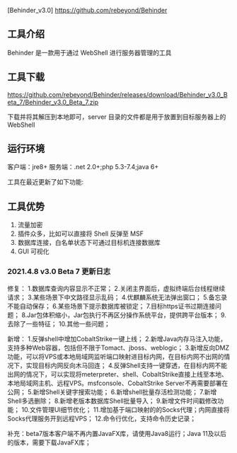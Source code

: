 [Behinder_v3.0] https://github.com/rebeyond/Behinder

## 工具介绍

Behinder 是一款用于通过 WebShell 进行服务器管理的工具

## 工具下载

https://github.com/rebeyond/Behinder/releases/download/Behinder_v3.0_Beta_7/Behinder_v3.0_Beta_7.zip

下载并将其解压到本地即可，server 目录的文件都是用于放置到目标服务器上的 WebShell

## 运行环境

客户端：jre8+
服务端：.net 2.0+;php 5.3-7.4;java 6+

工具在最近更新了如下功能:

## 工具优势

1. 流量加密
2. 插件众多，比如可以直接将 Shell 反弹至 MSF 
3. 数据库连接，白名单状态下可通过目标机连接数据库
4. GUI 可视化

### 2021.4.8 v3.0 Beta 7 更新日志

修复：
1.数据库查询内容显示不正常；
2.关闭主界面后，虚拟终端后台线程继续请求；
3.某些场景下中文路径显示乱码；
4.优麒麟系统无法弹出窗口；
5.备忘录不能自动保存；
6.某些场景下提示数据库被锁定；
7.目标https证书过期连接问题；
8.Jar包体积缩小，Jar包执行不再区分操作系统平台，提供跨平台版本；
9.去除了一些特征；
10.其他一些问题；

新增：
1.反弹shell中增加CobaltStrike一键上线；
2.新增Java内存马注入功能，支持多种Web容器，包括但不限于Tomact、jboss、weblogic；
3.新增反向DMZ功能，可以将VPS或本地局域网监听端口映射进目标内网，在目标内网不出网的情况下，实现目标内网反向木马回连；
4.反弹Shell支持一键穿透，在目标内网不能出网的情况下，可以实现将meterpreter、shell、CobaltStrike直接上线至本地、本地局域网主机、远程VPS。msfconsole、CobaltStrike Server不再需要部署在公网；
5.新增Shell关键字搜索功能；
6.新增shell批量存活检测功能；
7.新增Shell多选删除；
8.新增老版本数据库Shell批量导入；
9.新增文件时间戳修改功能；
10.文件管理UI细节优化；
11.增加基于端口映射的的Socks代理；内网直接将Socks代理服务开到远程VPS；
12.命令行优化，支持命令历史记录；

补充：beta7版本客户端不再内置JavaFX库，请使用Java8运行；Java 11及以后的版本，需要下载JavaFX库；
